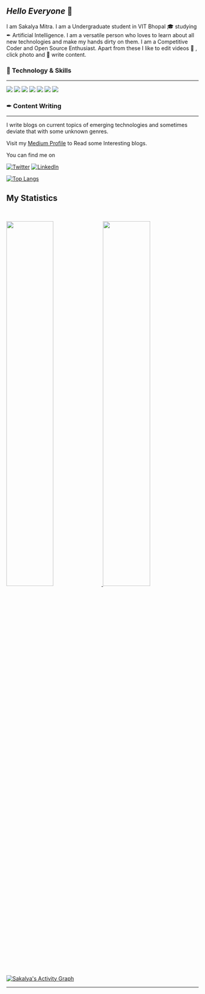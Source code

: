 ## *Hello Everyone* :wave:

I am Sakalya Mitra. 
I am a Undergraduate student in VIT Bhopal &#127891; studying &#10002; Artificial Intelligence. 
I am a versatile person who loves to learn about all new technologies and make my hands dirty on them. I am a Competitive Coder and Open Source Enthusiast. Apart from these I like to edit videos &#127910; , click photo and &#128221; write content.


### &#128295; Technology & Skills
_______________________
![](https://img.shields.io/badge/OS-LINUX-informational?style=flat&logo=<LOGO_NAME>&logoColor=white&color=2bbc8a) ![](https://img.shields.io/badge/code-cpp-informational?style=flat&logo=<LOGO_NAME>&logoColor=white&color=2bbc8a) ![](https://img.shields.io/badge/code-python-informational?style=flat&logo=<LOGO_NAME>&logoColor=white&color=2bbc8a) ![](https://img.shields.io/badge/web-wordpress-informational?style=flat&logo=<LOGO_NAME>&logoColor=white&color=2bbc8a)  ![](https://img.shields.io/badge/code-kotlin-informational?style=flat&logo=<LOGO_NAME>&logoColor=white&color=2bbc8a) ![](https://img.shields.io/badge/editing-premierpro-informational?style=flat&logo=<LOGO_NAME>&logoColor=white&color=2bbc8a) ![](https://img.shields.io/badge/editing-photoshop-informational?style=flat&logo=<LOGO_NAME>&logoColor=white&color=2bbc8a)



### &#10002; Content Writing
_______________________

I write blogs on current topics of emerging technologies and sometimes deviate that with some unknown genres.

Visit my [Medium Profile][1] to Read some Interesting blogs.

[1]:https://sakalyamitra.medium.com/ "Profile"


<!-- Actual text -->

You can find me on 

[![Twitter][1.2]][1]          [![LinkedIn][2.2]][2]          

<!-- Icons -->

[1.2]: http://i.imgur.com/wWzX9uB.png (twitter icon without padding)
[2.2]: https://raw.githubusercontent.com/MartinHeinz/MartinHeinz/master/linkedin-3-16.png   (LinkedIn icon without padding)


<!-- Links to your social media accounts -->

[1]: https://twitter.com/MitraSakalya
[2]: https://www.linkedin.com/in/sakalya-mitra-9aa3861b1/


[![Top Langs](https://github-readme-stats.vercel.app/api/top-langs/?username=Sakalya100&layout=compact)](https://github.com/Sakalya100/github-readme-stats)


## My Statistics

<br/>
<p align="left">
  <a href="https://sakalyamitra.me/">
  <img width="49.5%" src="https://github-readme-stats.vercel.app/api?username=Sakalya100&show_icons=true&theme=gruvbox&hide_border=true" />
    <img width="49.5%" src="https://github-readme-streak-stats.herokuapp.com/?user=Sakalya100&theme=gruvbox&hide_border=true" />
  </a>
</p>
<br>

[![Sakalya's Activity Graph](https://activity-graph.herokuapp.com/graph?username=Sakalya100&custom_title=Sakalya's%20Contribution%20Graph&theme=gruvbox&bg_color=282828&hide_border=true&line=d1a01f&point=c58545)](https://sakalyamitra.me/)

------

